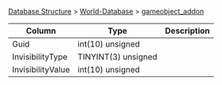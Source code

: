 [Database Structure](Database-Structure) > [World-Database](World-Database) > [gameobject_addon](gameobject_addon)

Column | Type | Description
--- | --- | ---
Guid | int(10) unsigned | 
InvisibilityType | TINYINT(3) unsigned | 
InvisibilityValue | int(10) unsigned | 
